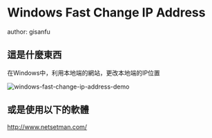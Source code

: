 # Windows Fast Change IP Address #

author: gisanfu

## 這是什麼東西

在Windows中，利用本地端的網站，更改本地端的IP位置

![windows-fast-change-ip-address-demo](http://pic.pimg.tw/gisanfu/fead9e1a2002703a56219b149eb9f39a.png)

## 或是使用以下的軟體

<http://www.netsetman.com/>

